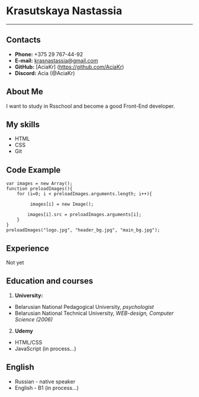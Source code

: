 # Krasutskaya Nastassia
**********************
## Contacts
* **Phone:** +375 29 767-44-92
* **E-mail:** krasnastassia@gmail.com
* **GitHub:** [AciaKr] (https://github.com/AciaKr)
* **Discord:** Acia (@AciaKr)

## About Me
I want to study in Rsschool and become a good Front-End developer.

## My skills
* HTML
* CSS
* Git

## Code Example
```
var images = new Array();
function preloadImages(){
    for (i=0; i < preloadImages.arguments.length; i++){

         images[i] = new Image();

        images[i].src = preloadImages.arguments[i];
    }
}
preloadImages("logo.jpg", "header_bg.jpg", "main_bg.jpg");
```

## Experience
Not yet

## Education and courses
1. **University:**
* Belarusian National Pedagogical University, *psychologist*
* Belarusian National Technical University, *WEB-design, Computer Science (2006)*
2. **Udemy**
* HTML/CSS
* JavaScript (in process…)

## English
* Russian - native speaker
* English - B1 (in process…)

